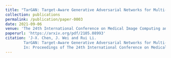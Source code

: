 ```yaml
---
title: "TarGAN: Target-Aware Generative Adversarial Networks for Multi-modality Medical Image Translation"
collection: publications
permalink: /publication/paper-0003
date: 2021-09-06
venue: 'The 24th International Conference on Medical Image Computing and Computer Assisted Intervention (MICCAI 2021)'
paperurl: 'https://arxiv.org/pdf/2105.08993'
citation: 'J-X. Chen, J. Wei and Rui Li.
        TarGAN: Target-Aware Generative Adversarial Networks for Multi-modality Medical Image Translation.
        In: Proceedings of The 24th International Conference on Medical Image Computing and Computer Assisted Intervention (MICCAI 2021).'
---
```


